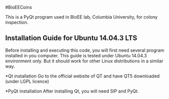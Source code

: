 #BioEECoins

This is a PyQt program used in BioEE lab, Columbia University, for colony inspection.

## Installation Guide for Ubuntu 14.04.3 LTS

Before installing and executing this code, you will first need several program installed in you computer. This guide is tested under Ubuntu 14.04.3 environment only. But it should work for other Linux distributions in a similar way.

*Qt installation
Go to the official website of QT and have QT5 downloaded (under LGPL licence)

*PyQt installation
After installing Qt, you will need SIP and PyQt.
